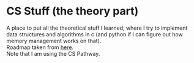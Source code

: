 # CS Stuff (the theory part)
    
A place to put all the theoretical stuff I learned, where I try to implement data structures and algorithms in c (and python if I can figure out how memory management works on that).      
Roadmap taken from [here](https://roadmap.sh).  
Note that I am using the CS Pathway.